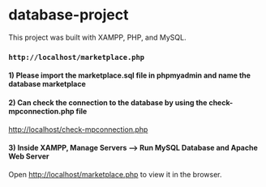 # database-project

This project was built with XAMPP, PHP, and MySQL.

### `http://localhost/marketplace.php`

#### 1) Please import the marketplace.sql file in phpmyadmin and name the database marketplace

#### 2) Can check the connection to the database by using the check-mpconnection.php file 
[http://localhost/check-mpconnection.php](http://localhost/check-mpconnection.php)

#### 3) Inside XAMPP, Manage Servers --> Run MySQL Database and Apache Web Server
Open [http://localhost/marketplace.php](http://localhost/marketplace.php) to view it in the browser.
